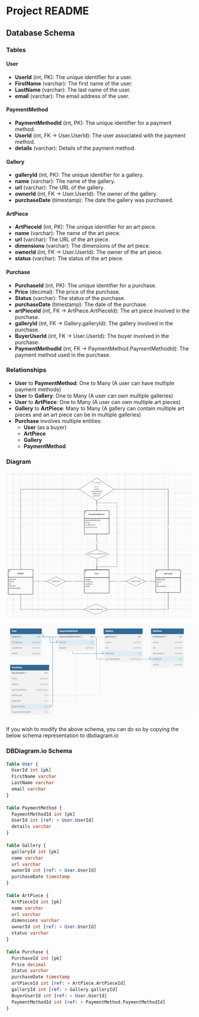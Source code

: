 # Project README

## Database Schema

### Tables

#### User
- **UserId** (int, PK): The unique identifier for a user.
- **FirstName** (varchar): The first name of the user.
- **LastName** (varchar): The last name of the user.
- **email** (varchar): The email address of the user.

#### PaymentMethod
- **PaymentMethodId** (int, PK): The unique identifier for a payment method.
- **UserId** (int, FK -> User.UserId): The user associated with the payment method.
- **details** (varchar): Details of the payment method.

#### Gallery
- **galleryId** (int, PK): The unique identifier for a gallery.
- **name** (varchar): The name of the gallery.
- **url** (varchar): The URL of the gallery.
- **ownerId** (int, FK -> User.UserId): The owner of the gallery.
- **purchaseDate** (timestamp): The date the gallery was purchased.

#### ArtPiece
- **ArtPieceId** (int, PK): The unique identifier for an art piece.
- **name** (varchar): The name of the art piece.
- **url** (varchar): The URL of the art piece.
- **dimensions** (varchar): The dimensions of the art piece.
- **ownerId** (int, FK -> User.UserId): The owner of the art piece.
- **status** (varchar): The status of the art piece.

#### Purchase
- **PurchaseId** (int, PK): The unique identifier for a purchase.
- **Price** (decimal): The price of the purchase.
- **Status** (varchar): The status of the purchase.
- **purchaseDate** (timestamp): The date of the purchase.
- **artPieceId** (int, FK -> ArtPiece.ArtPieceId): The art piece involved in the purchase.
- **galleryId** (int, FK -> Gallery.galleryId): The gallery involved in the purchase.
- **BuyerUserId** (int, FK -> User.UserId): The buyer involved in the purchase.
- **PaymentMethodId** (int, FK -> PaymentMethod.PaymentMethodId): The payment method used in the purchase.

### Relationships

- **User** to **PaymentMethod**: One to Many (A user can have multiple payment methods)
- **User** to **Gallery**: One to Many (A user can own multiple galleries)
- **User** to **ArtPiece**: One to Many (A user can own multiple art pieces)
- **Gallery** to **ArtPiece**: Many to Many (A gallery can contain multiple art pieces and an art piece can be in multiple galleries)
- **Purchase** involves multiple entities:
    - **User** (as a buyer)
    - **ArtPiece**
    - **Gallery**
    - **PaymentMethod**

### Diagram

![Database ER Diagram](images/ER-Diagram.png)

![Database Schema Diagram on Dbdiagram.io](images/Relationships.png)

If you wish to modify the above schema, you can do so by copying the below schema representation to dbdiagram.io

### DBDiagram.io Schema

```sql
Table User {
  UserId int [pk]
  FirstName varchar
  LastName varchar
  email varchar
}

Table PaymentMethod {
  PaymentMethodId int [pk]
  UserId int [ref: > User.UserId]
  details varchar
}

Table Gallery {
  galleryId int [pk]
  name varchar
  url varchar
  ownerId int [ref: > User.UserId]
  purchaseDate timestamp
}

Table ArtPiece {
  ArtPieceId int [pk]
  name varchar
  url varchar
  dimensions varchar
  ownerId int [ref: > User.UserId]
  status varchar
}

Table Purchase {
  PurchaseId int [pk]
  Price decimal
  Status varchar
  purchaseDate timestamp
  artPieceId int [ref: > ArtPiece.ArtPieceId]
  galleryId int [ref: > Gallery.galleryId]
  BuyerUserId int [ref: > User.UserId]
  PaymentMethodId int [ref: > PaymentMethod.PaymentMethodId]
}
```
